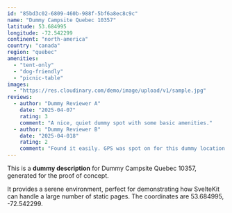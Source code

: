 ```yaml
---
id: "85bd3c02-6809-460b-988f-5bf6a8ec8c9c"
name: "Dummy Campsite Quebec 10357"
latitude: 53.684995
longitude: -72.542299
continent: "north-america"
country: "canada"
region: "quebec"
amenities:
  - "tent-only"
  - "dog-friendly"
  - "picnic-table"
images:
  - "https://res.cloudinary.com/demo/image/upload/v1/sample.jpg"
reviews:
  - author: "Dummy Reviewer A"
    date: "2025-04-07"
    rating: 3
    comment: "A nice, quiet dummy spot with some basic amenities."
  - author: "Dummy Reviewer B"
    date: "2025-04-018"
    rating: 2
    comment: "Found it easily. GPS was spot on for this dummy location."
---
```


This is a **dummy description** for Dummy Campsite Quebec 10357, generated for the proof of concept.

It provides a serene environment, perfect for demonstrating how SvelteKit can handle a large number of static pages. The coordinates are 53.684995, -72.542299.

